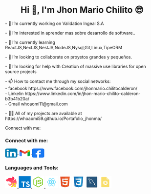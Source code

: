 <h1 align="center">Hi 👋, I'm Jhon Mario Chilito 😎</h1>
<p align="left">- 🔭 I’m currently working on Validation Ingeal S.A</p>
<p align="left">- 👀 I’m interested in aprender mas sobre desarrollo de software..</p>
<p align="left">- 🌱  I’m currently learning ReactJS,NextJS,NestJS,NodeJS,Nysql,Git,Linux,TipeORM</p>
<p align="left">- 💞️ I’m looking to collaborate on  proyetos grandes y pequeños.</p>
<p align="left">- 🤝 I’m looking for help with Creation of massive use libraries for open source projects</p>
<p align="left">- 📫 How to contact me through my social networks:
<br>- facebook https://www.facebook.com/jhonmario.chilitocalderon/
<br>- Linkelin https://www.linkedin.com/in/jhon-mario-chilito-calderon-b3b41b20a/
<br>- Gmail whoaomi11@gmail.com
</p>
<p align="left">- 👨‍💻 All of my projects are available at  https://whoaomi59.github.io/Portafolio_jhonma/</p>

Connect with me:
<h3 align="left">Connect with me:</h3>
<p align="left">
    <!--REDES SOCIALES-->
    <a href="https://www.linkedin.com/in/jhon-mario-chilito-calderon-b3b41b20a/" target="blank">
         <img align="center" src="./img/iconfinder-social-media-applications-14linkedin-4102586_113786.svg" alt="devalexanderdaza" height="30" width="40"/>
    </a>
    <a href="whoaomi11@gmail.com" target="blank">
         <img align="center" src="./img/gmail_new_logo_icon_159149.svg" alt="devalexanderdaza" height="30" width="40"/>
    </a>
    <a href="https://www.facebook.com/jhonmario.chilitocalderon" target="blank">
         <img align="center" src="./img/facebook_icon_130940.svg" alt="devalexanderdaza" height="30" width="40"/>
    </a>
</p> 
<!-- LENGUAGES DE PROGRAMACION -->
<h3 align="left">Languages and Tools:</h3>
<p align="left"> 
    <!-- NEST -->
    <a href="https://nestjs.com/" target="_blank" rel="noreferrer"> <img src="./img/file_type_nest_middleware_js_icon_130363.svg" alt="android" width="40" height="40"/> </a>
    <!-- TYPESCRIPT -->
    <a href="https://www.typescriptlang.org/" target="_blank" rel="noreferrer"> <img src="./img/typescript_plain_logo_icon_146316.svg" alt="android" width="40" height="40"/> </a>
    <!-- NODE  -->
    <a href="https://nodejs.org/es/" target="_blank" rel="noreferrer"> <img src="./img/file_type_node_icon_130301.svg" alt="android" width="40" height="40"/> </a>
    <!-- REACT JS -->
    <a href="https://es.reactjs.org/" target="_blank" rel="noreferrer"> <img src="./img/react_icon_130845.svg" alt="android" width="40" height="40"/></a>
    <!-- HTML -->
    <a href="https://es.reactjs.org/" target="_blank" rel="noreferrer"> <img src="./img/file_type_html_icon_130541.svg" alt="android" width="40" height="40"/></a>
    <!-- css -->
    <a href="https://es.reactjs.org/" target="_blank" rel="noreferrer"> <img src="./img/file_type_css_icon_130661.svg" alt="android" width="40" height="40"/></a>
    <!-- MYSQL -->
    <a href="https://es.reactjs.org/" target="_blank" rel="noreferrer"> <img src="./img/mysqlworkbench_93532.svg" alt="android" width="40" height="40"/></a>
    <!-- JSON -->
    <a href="https://es.reactjs.org/" target="_blank" rel="noreferrer"> <img src="./img/applicationjson_103623.svg" alt="android" width="40" height="40"/></a>
</p>

<!---
whoaomi59/whoaomi59 is a ✨ special ✨ repository because its `README.md` (this file) appears on your GitHub profile.
You can click the Preview link to take a look at your changes.
--->

